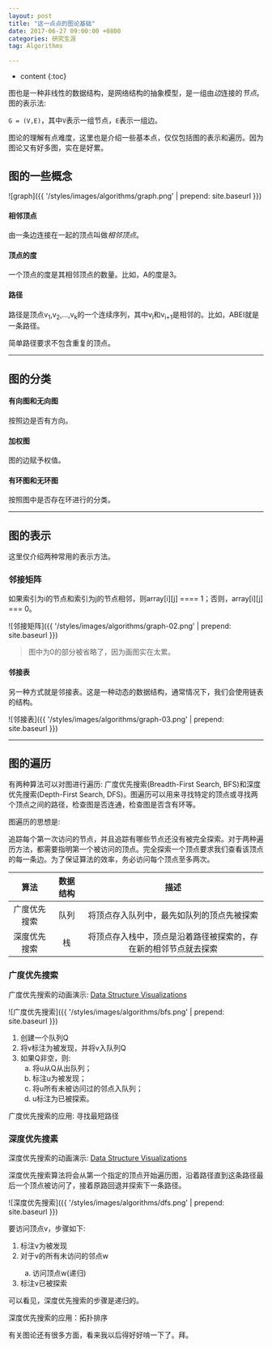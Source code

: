 ```yaml
---
layout: post
title: "这一点点的图论基础"
date: 2017-06-27 09:00:00 +0800
categories: 研究生涯
tag: Algorithms

---
```

* content
{:toc}

图也是一种非线性的数据结构，是网络结构的抽象模型，是一组由*边*连接的*节点*。图的表示法:

`G = (V,E)`，其中`V`表示一组节点，`E`表示一组边。

图论的理解有点难度，这里也是介绍一些基本点，仅仅包括图的表示和遍历。因为图论又有好多图，实在是好累。

<!-- more -->

## 图的一些概念

![graph]({{ '/styles/images/algorithms/graph.png' | prepend: site.baseurl }})

#### 相邻顶点

由一条边连接在一起的顶点叫做*相邻顶点*。

#### 顶点的度

一个顶点的度是其相邻顶点的数量。比如，A的度是3。

#### 路径

路径是顶点v<sub>1</sub>,v<sub>2</sub>,...,v<sub>k</sub>的一个连续序列，其中v<sub>i</sub>和v<sub>i+1</sub>是相邻的。比如，ABEI就是一条路径。

简单路径要求不包含重复的顶点。

---

## 图的分类

#### 有向图和无向图

按照边是否有方向。

#### 加权图

图的边赋予权值。

#### 有环图和无环图

按照图中是否存在环进行的分类。

---

## 图的表示

这里仅介绍两种常用的表示方法。

### 邻接矩阵

如果索引为i的节点和索引为j的节点相邻，则array[i][j] ==== 1；否则，array[i][j] === 0。

![邻接矩阵]({{ '/styles/images/algorithms/graph-02.png' | prepend: site.baseurl }})

> 图中为0的部分被省略了，因为画图实在太累。

#### 邻接表

另一种方式就是邻接表。这是一种动态的数据结构，通常情况下，我们会使用链表的结构。

![邻接表]({{ '/styles/images/algorithms/graph-03.png' | prepend: site.baseurl }})

---

## 图的遍历

有两种算法可以对图进行遍历: 广度优先搜索(Breadth-First Search, BFS)和深度优先搜索(Depth-First Search, DFS)。图遍历可以用来寻找特定的顶点或寻找两个顶点之间的路径，检查图是否连通，检查图是否含有环等。

图遍历的思想是:

追踪每个第一次访问的节点，并且追踪有哪些节点还没有被完全探索。对于两种遍历方法，都需要指明第一个被访问的顶点。完全探索一个顶点要求我们查看该顶点的每一条边。为了保证算法的效率，务必访问每个顶点至多两次。

| 算法 | 数据结构 | 描述|
|:---:|:---:|:---:|
| 广度优先搜索 | 队列 | 将顶点存入队列中，最先如队列的顶点先被探索 |
| 深度优先搜索 | 栈 | 将顶点存入栈中，顶点是沿着路径被探索的，存在新的相邻节点就去探索 |

### 广度优先搜索

广度优先搜索的动画演示: [Data Structure Visualizations](http://www.cs.usfca.edu/~galles/visualization/BFS.html)

![广度优先搜索]({{ '/styles/images/algorithms/bfs.png' | prepend: site.baseurl }})

<ol>
<li> 创建一个队列Q </li>
<li>  将v标注为被发现，并将v入队列Q </li> 
<li> 如果Q非空，则: 
<ol type="a">
<li>将u从Q从出队列；</li>
<li>标注u为被发现；</li>
<li> 将u所有未被访问过的邻点入队列；</li>
<li> u标注为已被探索。</li></ol>
</li></ol>

广度优先搜索的应用: 寻找最短路径

### 深度优先搜素

深度优先搜索的动画演示: [Data Structure Visualizations](http://www.cs.usfca.edu/~galles/visualization/DFS.html)

深度优先搜索算法将会从第一个指定的顶点开始遍历图，沿着路径直到这条路径最后一个顶点被访问了，接着原路回退并探索下一条路径。

![深度优先搜索]({{ '/styles/images/algorithms/dfs.png' | prepend: site.baseurl }})

要访问顶点v，步骤如下:

<ol>
<li>标注v为被发现</li>
<li>对于v的所有未访问的邻点w</li>
<ol type="a">
<li>访问顶点w(递归)</li></ol>
<li>标注v已被探索</li>
</ol>

可以看见，深度优先搜索的步骤是递归的。

深度优先搜索的应用：拓扑排序

有关图论还有很多方面，看来我以后得好好啃一下了。拜。